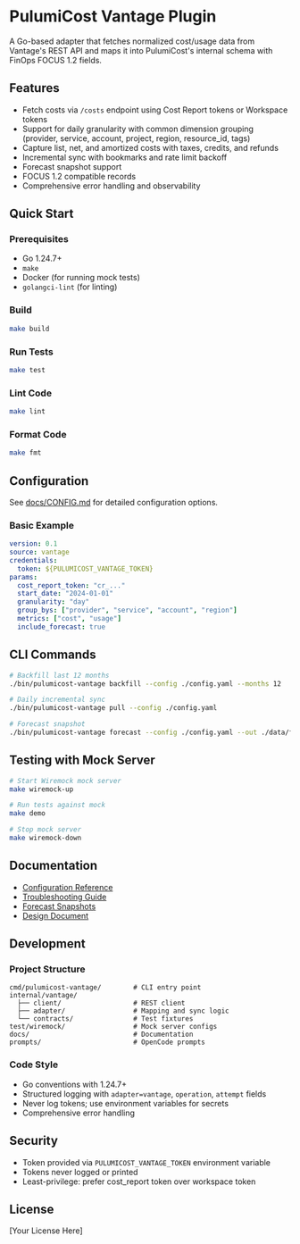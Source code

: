 # PulumiCost Vantage Plugin

A Go-based adapter that fetches normalized cost/usage data from Vantage's REST API and maps it into PulumiCost's internal schema with FinOps FOCUS 1.2 fields.

## Features

- Fetch costs via `/costs` endpoint using Cost Report tokens or Workspace tokens
- Support for daily granularity with common dimension grouping (provider, service, account, project, region, resource_id, tags)
- Capture list, net, and amortized costs with taxes, credits, and refunds
- Incremental sync with bookmarks and rate limit backoff
- Forecast snapshot support
- FOCUS 1.2 compatible records
- Comprehensive error handling and observability

## Quick Start

### Prerequisites

- Go 1.24.7+
- `make`
- Docker (for running mock tests)
- `golangci-lint` (for linting)

### Build

```bash
make build
```

### Run Tests

```bash
make test
```

### Lint Code

```bash
make lint
```

### Format Code

```bash
make fmt
```

## Configuration

See [docs/CONFIG.md](docs/CONFIG.md) for detailed configuration options.

### Basic Example

```yaml
version: 0.1
source: vantage
credentials:
  token: ${PULUMICOST_VANTAGE_TOKEN}
params:
  cost_report_token: "cr_..."
  start_date: "2024-01-01"
  granularity: "day"
  group_bys: ["provider", "service", "account", "region"]
  metrics: ["cost", "usage"]
  include_forecast: true
```

## CLI Commands

```bash
# Backfill last 12 months
./bin/pulumicost-vantage backfill --config ./config.yaml --months 12

# Daily incremental sync
./bin/pulumicost-vantage pull --config ./config.yaml

# Forecast snapshot
./bin/pulumicost-vantage forecast --config ./config.yaml --out ./data/forecast.json
```

## Testing with Mock Server

```bash
# Start Wiremock mock server
make wiremock-up

# Run tests against mock
make demo

# Stop mock server
make wiremock-down
```

## Documentation

- [Configuration Reference](docs/CONFIG.md)
- [Troubleshooting Guide](docs/TROUBLESHOOTING.md)
- [Forecast Snapshots](docs/FORECAST.md)
- [Design Document](pulumi_cost_vantage_adapter_design_draft_v_0.md)

## Development

### Project Structure

```
cmd/pulumicost-vantage/        # CLI entry point
internal/vantage/
  ├── client/                  # REST client
  ├── adapter/                 # Mapping and sync logic
  └── contracts/               # Test fixtures
test/wiremock/                 # Mock server configs
docs/                          # Documentation
prompts/                       # OpenCode prompts
```

### Code Style

- Go conventions with 1.24.7+
- Structured logging with `adapter=vantage`, `operation`, `attempt` fields
- Never log tokens; use environment variables for secrets
- Comprehensive error handling

## Security

- Token provided via `PULUMICOST_VANTAGE_TOKEN` environment variable
- Tokens never logged or printed
- Least-privilege: prefer cost_report token over workspace token

## License

[Your License Here]
